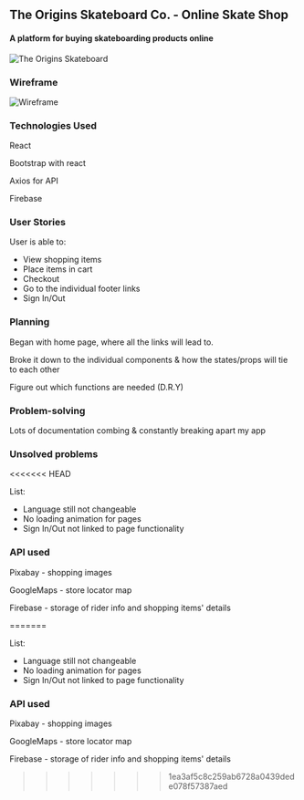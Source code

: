 ## The Origins Skateboard Co. - Online Skate Shop

#### A platform for buying skateboarding products online


![The Origins Skateboard](https://firebasestorage.googleapis.com/v0/b/riders-5712c.appspot.com/o/readmeImg.png?alt=media&token=15aace13-8352-4643-810b-eff7b5c1d8b0)

### **Wireframe**

![Wireframe](https://firebasestorage.googleapis.com/v0/b/riders-5712c.appspot.com/o/Skate%20wireframe.png?alt=media&token=772c3b13-34d8-4316-8c63-a2baaf8ce2f9)

### **Technologies Used**

React

Bootstrap with react

Axios for API

Firebase

### **User Stories**

User is able to:

- View shopping items
- Place items in cart
- Checkout
- Go to the individual footer links
- Sign In/Out


### **Planning**

Began with home page, where all the links will lead to. 

Broke it down to the individual components & how the states/props will tie to each other

Figure out which functions are needed (D.R.Y)

### **Problem-solving**

Lots of documentation combing & constantly breaking apart my app

### **Unsolved problems**
<<<<<<< HEAD

List:

- Language still not changeable 
- No loading animation for pages
- Sign In/Out not linked to page functionality

### **API used**

Pixabay - shopping images

GoogleMaps - store locator map

Firebase - storage of rider info and shopping items' details

=======

List:

- Language still not changeable 
- No loading animation for pages
- Sign In/Out not linked to page functionality

### **API used**

Pixabay - shopping images

GoogleMaps - store locator map

Firebase - storage of rider info and shopping items' details
>>>>>>> 1ea3af5c8c259ab6728a0439dede078f57387aed
